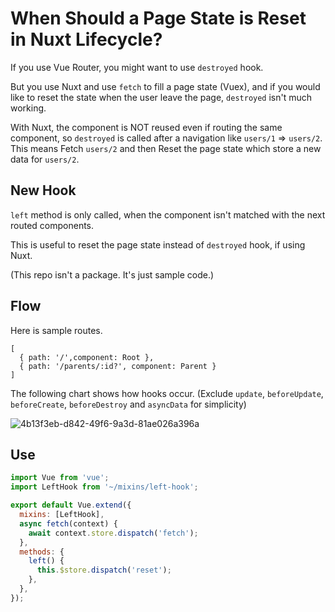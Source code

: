 # When Should a Page State is Reset in Nuxt Lifecycle?

If you use Vue Router, you might want to use `destroyed` hook.

But you use Nuxt and use `fetch` to fill a page state (Vuex), and if you would like to reset the state when the user leave the page, `destroyed` isn't much working.

With Nuxt, the component is NOT reused even if routing the same component, so `destroyed` is called after a navigation like `users/1` => `users/2`. This means Fetch `users/2` and then Reset the page state which store a new data for `users/2`.

## New Hook

`left` method is only called, when the component isn't matched with the next routed components.

This is useful to reset the page state instead of `destroyed` hook, if using Nuxt.

(This repo isn't a package. It's just sample code.)

## Flow

Here is sample routes.

```
[
  { path: '/',component: Root },
  { path: '/parents/:id?', component: Parent }
]
```

The following chart shows how hooks occur. (Exclude `update`, `beforeUpdate`, `beforeCreate`, `beforeDestroy` and `asyncData` for simplicity)

![4b13f3eb-d842-49f6-9a3d-81ae026a396a](https://user-images.githubusercontent.com/1491961/49784036-4ff55a00-fd5f-11e8-8287-1644cca84336.png)

## Use

```javascript
import Vue from 'vue';
import LeftHook from '~/mixins/left-hook';

export default Vue.extend({
  mixins: [LeftHook],
  async fetch(context) {
    await context.store.dispatch('fetch');
  },
  methods: {
    left() {
      this.$store.dispatch('reset');
    },
  },
});
```
